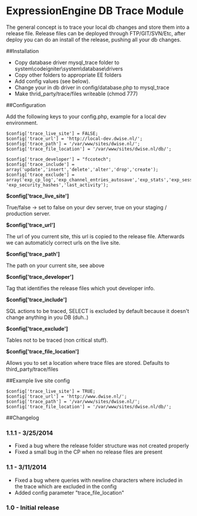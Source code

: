 ExpressionEngine DB Trace Module
===========

The general concept is to trace your local db changes and store them into a release file. Release files can be deployed through FTP/GIT/SVN/Etc, after deploy you can do an install of the release, pushing all your db changes.

##Installation

- Copy database driver mysql_trace folder to system\codeigniter\system\database\drivers
- Copy other folders to appropriate EE folders
- Add config values (see below).
- Change your in db driver in config/database.php to mysql_trace
- Make thrid_party/trace/files writeable (chmod 777)

##Configuration

Add the following keys to your config.php, example for a local dev environment.

```
$config['trace_live_site'] = FALSE;
$config['trace_url'] = 'http://local-dev.dwise.nl/';
$config['trace_path'] = '/var/www/sites/dwise.nl/';
$config['trace_file_location'] = '/var/www/sites/dwise.nl/db/';

$config['trace_developer'] = "fccotech";
$config['trace_include'] = array('update','insert','delete','alter','drop','create');
$config['trace_exclude'] = array('exp_cp_log','exp_channel_entries_autosave','exp_stats','exp_sessions','exp_sites','exp_captcha','exp_online_users', 'exp_security_hashes','last_activity');
```

**$config['trace_live_site']**

True/false -> set to false on your dev server, true on your staging / production server.

**$config['trace_url']**

The url of you current site, this url is copied to the release file. Afterwards we can automaticly correct urls on the live site.

**$config['trace_path']**

The path on your current site, see above

**$config['trace_developer']**

Tag that identifies the release files which yout developer info.

**$config['trace_include']**

SQL actions to be traced, SELECT is excluded by default because it doesn't change anything in you DB (duh..)

**$config['trace_exclude']**

Tables not to be traced (non critical stuff).

**$config['trace_file_location']**

Allows you to set a location where trace files are stored. Defaults to third_party/trace/files


##Example live site config

```
$config['trace_live_site'] = TRUE;
$config['trace_url'] = 'http://www.dwise.nl/';
$config['trace_path'] = '/var/www/sites/dwise.nl/';
$config['trace_file_location'] = '/var/www/sites/dwise.nl/db/';
```

##Changelog

### 1.1.1 - 3/25/2014
- Fixed a bug where the release folder structure was not created properly
- Fixed a small bug in the CP when no release files are present

### 1.1 - 3/11/2014
- Fixed a bug where queries with newline characters where included in the trace which are excluded in the config
- Added config parameter "trace_file_location"

### 1.0 - Initial release
